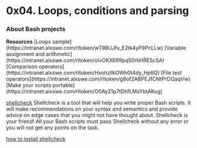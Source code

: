 <h1>0x04. Loops, conditions and parsing</h1>

<h3>About Bash projects</h3>
<strong>Resources</strong>
[Loops sample](https://intranet.alxswe.com/rltoken/wT98UJfv_E2tk4yP9PcLLw)
[Variable assignment and arithmetic](https://intranet.alxswe.com/rltoken/olvOKX699pq50rkHRE5cSA)
[Comparison operators](https://intranet.alxswe.com/rltoken/HxohzllkOWh0t4dy_HptIQ)
[File test operators](https://intranet.alxswe.com/rltoken/g8of2ABPEJfCNtPrDQaqVw)
[Make your scripts portable](https://intranet.alxswe.com/rltoken/O0Ay21p7tDhfLMsYbtAKug)

[shellcheck](https://intranet.alxswe.com/rltoken/joK6l_yEZ9N7T0GQ1RDjLA)
Shellcheck is a tool that will help you write proper Bash scripts. It will make recommendations on your syntax and semantics and provide advice on edge cases that you might not have thought about. Shellcheck is your friend! All your Bash scripts must pass Shellcheck without any error or you will not get any points on the task.

[how to install shellcheck](https://intranet.alxswe.com/rltoken/jbz0_-i3TV3WpKgxhyrtpA)
